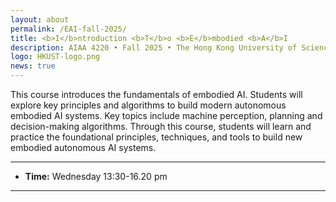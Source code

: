 ```yaml
---
layout: about
permalink: /EAI-fall-2025/
title: <b>I</b>ntroduction <b>T</b>o <b>E</b>mbodied <b>A</b>I
description: AIAA 4220 • Fall 2025 • The Hong Kong University of Science and Technology (Guangzhou)
logo: HKUST-logo.png
news: true
---
```


This course introduces the fundamentals of embodied AI. Students will explore key principles and algorithms to build modern autonomous embodied AI systems. Key topics include machine perception, planning and decision-making algorithms. Through this course, students will learn and practice the foundational principles, techniques, and tools to build new embodied autonomous AI systems.

***

- **Time:** Wednesday 13:30-16.20 pm
<!-- - **Location:** [Posner Hall 152](https://www.google.com/maps/place/Posner+Hall/@40.4424422,-79.9448675){:target="\_blank"} -->
<!-- - **Discussion:** [Piazza](https://piazza.com/class/jqh4n6275r82yq){:target="\_blank"} -->
<!-- - **HW submission:** [Gradescope](https://www.gradescope.com/courses/36025){:target="\_blank"} -->
<!-- - **Online lectures:** The lectures will be live-streamed through [Panopto](https://scs.hosted.panopto.com/Panopto/Pages/Sessions/List.aspx?folderID=0f44b4d7-fb4e-49eb-b88d-a9d00125e1b3){:target="\_blank"}, recorded, and made available on [YouTube](https://www.youtube.com/playlist?list=PLoZgVqqHOumTY2CAQHL45tQp6kmDnDcqn){:target="\_blank"}. -->
<!-- - **Contact:** Students should ask all course-related questions on [Piazza](https://piazza.com/class/jqh4n6275r82yq){:target="\_blank"}, where you will also find announcements. For external enquiries, personal matters, or in emergencies, you can email us at *10708-instructor@cs.cmu.edu*. -->

***
